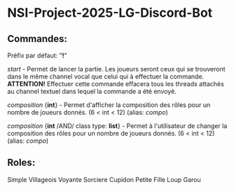 # NSI-Project-2025-LG-Discord-Bot



## Commandes:

Préfix par défaut: "**!**"

*start* - Permet de lancer la partie. Les joueurs seront ceux qui se trouveront dans le même channel vocal que celui qui à effectuer la commande.
**ATTENTION!** Effectuer cette commande effacera tous les threads attachés au channel textuel dans lequel la commande a été envoyé.

*composition* {**int**} - Permet d'afficher la composition des rôles pour un nombre de joueurs donnés. (6 < int < 12)
(alias: *compo*)

*composition* {**int** /AND/ class type: **list**} - Permet à l'utilisateur de changer la composition des rôles pour un nombre de joueurs donnés. (6 < int < 12)
(alias: *compo*)


## Roles:
Simple Villageois
Voyante
Sorciere
Cupidon
Petite Fille
Loup Garou
